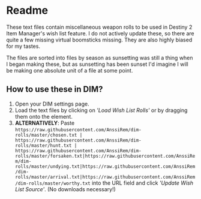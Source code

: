 # Readme
These text files contain miscellaneous weapon rolls to be used in Destiny 2 Item Manager's wish list feature. I do not actively update these, so there are quite a few missing virtual boomsticks missing. They are also highly biased for my tastes.

The files are sorted into files by season as sunsetting was still a thing when I began making these, but as sunsetting has been sunset I'd imagine I will be making one absolute unit of a file at some point.

## How to use these in DIM?
1. Open your DIM settings page.
2. Load the text files by clicking on *'Load Wish List Rolls'* or by dragging them onto the element.
3. **ALTERNATIVELY**: Paste ```https://raw.githubusercontent.com/AnssiRem/dim-rolls/master/chosen.txt | https://raw.githubusercontent.com/AnssiRem/dim-rolls/master/hunt.txt | https://raw.githubusercontent.com/AnssiRem/dim-rolls/master/forsaken.txt|https://raw.githubusercontent.com/AnssiRem/dim-rolls/master/undying.txt|https://raw.githubusercontent.com/AnssiRem/dim-rolls/master/arrival.txt|https://raw.githubusercontent.com/AnssiRem/dim-rolls/master/worthy.txt``` into the URL field and click *'Update Wish List Source'*. (No downloads necessary!)
